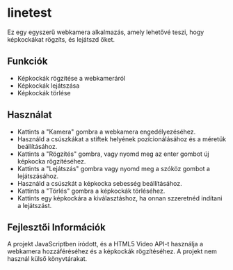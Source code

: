 # linetest

Ez egy egyszerű webkamera alkalmazás, amely lehetővé teszi, hogy képkockákat rögzíts, és lejátszd őket.


## Funkciók

- Képkockák rögzítése a webkameráról
- Képkockák lejátszása
- Képkockák törlése


## Használat

- Kattints a "Kamera" gombra a webkamera engedélyezéséhez.
- Használd a csúszkákat a stiftek helyének pozícionálásához és a méretük beállításához.
- Kattints a "Rögzítés" gombra, vagy nyomd meg az enter gombot új képkocka rögzítéséhez.
- Kattints a "Lejátszás" gombra vagy nyomd meg a szóköz gombot a lejátszásához.
- Használd a csúszkát a képkocka sebesség beállításához.
- Kattints a "Törlés" gombra a képkockák törléséhez.
- Kattints egy képkockára a kiválasztáshoz, ha onnan szzeretnéd indítani a lejátszást.

## Fejlesztői Információk

A projekt JavaScriptben íródott, és a HTML5 Video API-t használja a webkamera hozzáféréséhez és a képkockák rögzítéséhez. A projekt nem használ külső könyvtárakat.

